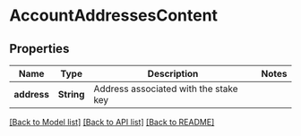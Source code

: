 # AccountAddressesContent

## Properties
Name | Type | Description | Notes
------------ | ------------- | ------------- | -------------
**address** | **String** | Address associated with the stake key | 

[[Back to Model list]](../README.md#documentation-for-models) [[Back to API list]](../README.md#documentation-for-api-endpoints) [[Back to README]](../README.md)


